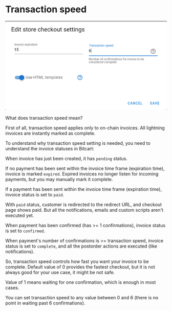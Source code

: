 # Transaction speed

![Transaction speed](../.gitbook/assets/transaction_speed.png)

What does transaction speed mean?

First of all, transaction speed applies only to on-chain invoices. All lightning invoices are instantly marked as complete.

To understand why transaction speed setting is needed, you need to understand the invoice statuses in Bitcart:

When invoice has just been created, it has `pending` status.

If no payment has been sent within the invoice time frame \(expiration time\), invoice is marked `expired`. Expired invoices no longer listen for incoming payments, but you may manually mark it complete.

If a payment has been sent within the invoice time frame \(expiration time\), invoice status is set to `paid`.

With `paid` status, customer is redirected to the redirect URL, and checkout page shows paid. But all the notifications, emails and custom scripts aren't executed yet.

When payment has been confirmed \(has &gt;= 1 confirmations\), invoice status is set to `confirmed`.

When payment's number of confirmations is &gt;= transaction speed, invoice status is set to `complete`, and all the postorder actions are executed \(like notifications\).

So, transaction speed controls how fast you want your invoice to be complete. Default value of 0 provides the fastest checkout, but it is not always good for your use case, it might be not safe. 

Value of 1 means waiting for one confirmation, which is enough in most cases.

You can set transaction speed to any value between 0 and 6 \(there is no point in waiting past 6 confirmations\).



